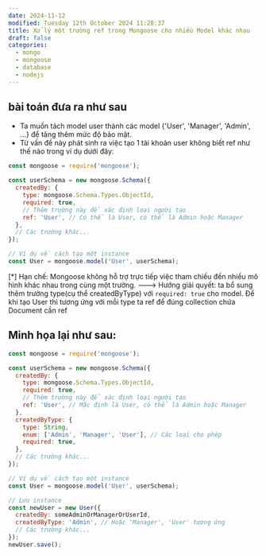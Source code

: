 ```yaml
---
date: 2024-11-12
modified: Tuesday 12th October 2024 11:28:37
title: Xử lý một trường ref trong Mongoose cho nhiều Model khác nhau
draft: false
categories:
  - mongo
  - mongoose
  - database
  - nodejs
---
```



## bài toán đưa ra như sau 
- Ta muốn tách model user thành các model {'User', 'Manager', 'Admin', ...} để tăng thêm mức độ bảo mật.
- Từ vấn đề này phát sinh ra việc tạo 1 tài khoản user không biết ref như thế nào trong ví dụ dưới đây:
```js 
const mongoose = require('mongoose');

const userSchema = new mongoose.Schema({
  createdBy: {
    type: mongoose.Schema.Types.ObjectId,
    required: true,
    // Thêm trường này để xác định loại người tạo
    ref: 'User', // Có thể là User, có thể là Admin hoặc Manager
  },
  // Các trường khác...
});

// Ví dụ về cách tạo một instance
const User = mongoose.model('User', userSchema);
```
[*] Hạn chế: Mongoose không hỗ trợ trực tiếp việc tham chiếu đến nhiều mô hình khác nhau trong cùng một trường.
---> Hướng giải quyết: ta bổ sung thêm trường type(cụ thể createdByType) với `required: true` cho model. Để khi tạo User thì tương ứng với mỗi type ta ref để đúng collection chứa Document cần ref
## Minh họa lại như sau:

```js
const mongoose = require('mongoose');

const userSchema = new mongoose.Schema({
  createdBy: {
    type: mongoose.Schema.Types.ObjectId,
    required: true,
    // Thêm trường này để xác định loại người tạo
    ref: 'User', // Mặc định là User, có thể là Admin hoặc Manager
  },
  createdByType: {
    type: String,
    enum: ['Admin', 'Manager', 'User'], // Các loại cho phép
    required: true,
  },
  // Các trường khác...
});

// Ví dụ về cách tạo một instance
const User = mongoose.model('User', userSchema);

// Lưu instance
const newUser = new User({
  createdBy: someAdminOrManagerOrUserId,
  createdByType: 'Admin', // Hoặc 'Manager', 'User' tương ứng
  // Các trường khác...
});
newUser.save();
```
